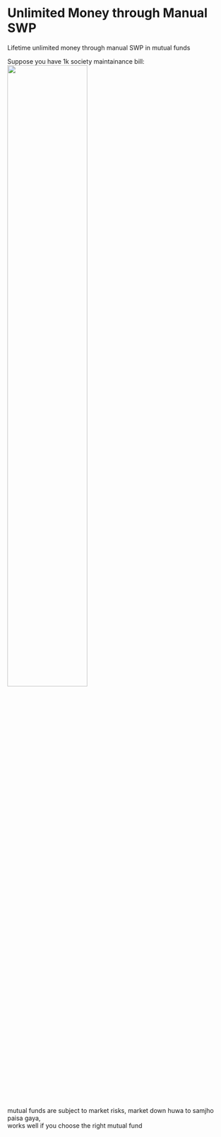 # Unlimited Money through Manual SWP
Lifetime unlimited money through manual SWP in mutual funds

Suppose you have 1k society maintainance bill:<br/>
<img src="https://user-images.githubusercontent.com/298479/211427372-1c588820-b3f3-4d67-ad82-82f03304151a.png" width="60%"/>

mutual funds are subject to market risks, market down huwa to samjho paisa gaya,<br/>
works well if you choose the right mutual fund
